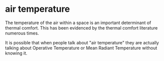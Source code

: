 # air temperature

The temperature of the air within a space is an important
determinant of thermal comfort. This has been evidenced 
by the thermal comfort literature numerous times.

It is possible that when people talk about "air temperature"
they are actually talking about Operative Temperature or Mean
Radiant Temperature without knowing it.
